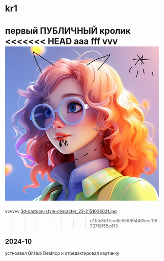 # kr1
первый ПУБЛИЧНЫЙ кролик
<<<<<<< HEAD
aaa
fff
vvv
![](image1.jpg)
=======
vvvvvv
[3d-cartoon-style-character_23-2151034021.jpg]({{site.baseurl}}/3d-cartoon-style-character_23-2151034021.jpg)
>>>>>>> d11cb8b17ccdfe556894465ecf06737f8f55c4f3

## 2024-10
устноавил GitHub Desktop и отредактировал картинку

